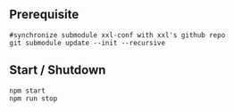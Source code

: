 ## Prerequisite
```
#synchronize submodule xxl-conf with xxl's github repo
git submodule update --init --recursive
```

## Start / Shutdown
```
npm start
npm run stop
```